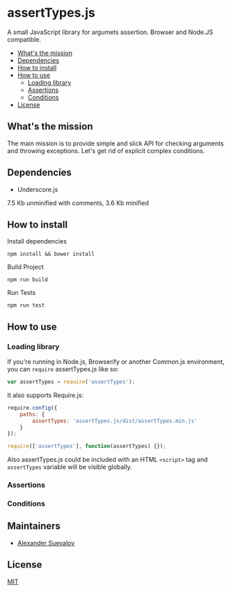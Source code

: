 # assertTypes.js

A small JavaScript library for argumets assertion. Browser and Node.JS compatible.

* [What's the mission](#whats-the-mission)
* [Dependencies](#dependencies)
* [How to install](#how-to-install)
* [How to use](#how-to-use)
  * [Loading library](#loading-library) 
  * [Assertions](#assertions)
  * [Conditions](#conditions)
* [License](#license)

## What's the mission

The main mission is to provide simple and slick API for checking arguments and throwing exceptions. Let's get rid of explicit complex conditions.

## Dependencies

- Underscore.js

7.5 Kb unminified with comments, 3.6 Kb minified

## How to install

Install dependencies

`npm install && bower install`

Build Project

`npm run build`

Run Tests

`npm run test`

## How to use

### Loading library

If you're running in Node.js, Browserify or another Common.js environment, you can `require` assertTypes.js like so:

```javascript
var assertTypes = require('assertTypes');
```

It also supports Require.js:

```javascript
require.config({
	paths: {
		assertTypes: 'assertTypes.js/dist/assertTypes.min.js'
	}
});

require(['assertTypes'], function(assertTypes) {});
```

Also assertTypes.js could be included with an HTML `<script>` tag and `assertTypes` variable will be visible  globally.

### Assertions

### Conditions

## Maintainers

- [Alexander Suevalov](https://github.com/suevalov)

## License

[MIT](https://github.com/suevalov/assertTypes/blob/master/LICENSE)
